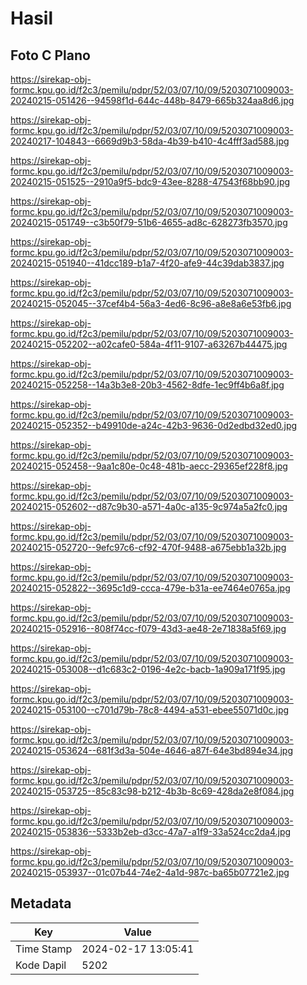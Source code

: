 # Hasil

## Foto C Plano

https://sirekap-obj-formc.kpu.go.id/f2c3/pemilu/pdpr/52/03/07/10/09/5203071009003-20240215-051426--94598f1d-644c-448b-8479-665b324aa8d6.jpg

https://sirekap-obj-formc.kpu.go.id/f2c3/pemilu/pdpr/52/03/07/10/09/5203071009003-20240217-104843--6669d9b3-58da-4b39-b410-4c4fff3ad588.jpg

https://sirekap-obj-formc.kpu.go.id/f2c3/pemilu/pdpr/52/03/07/10/09/5203071009003-20240215-051525--2910a9f5-bdc9-43ee-8288-47543f68bb90.jpg

https://sirekap-obj-formc.kpu.go.id/f2c3/pemilu/pdpr/52/03/07/10/09/5203071009003-20240215-051749--c3b50f79-51b6-4655-ad8c-628273fb3570.jpg

https://sirekap-obj-formc.kpu.go.id/f2c3/pemilu/pdpr/52/03/07/10/09/5203071009003-20240215-051940--41dcc189-b1a7-4f20-afe9-44c39dab3837.jpg

https://sirekap-obj-formc.kpu.go.id/f2c3/pemilu/pdpr/52/03/07/10/09/5203071009003-20240215-052045--37cef4b4-56a3-4ed6-8c96-a8e8a6e53fb6.jpg

https://sirekap-obj-formc.kpu.go.id/f2c3/pemilu/pdpr/52/03/07/10/09/5203071009003-20240215-052202--a02cafe0-584a-4f11-9107-a63267b44475.jpg

https://sirekap-obj-formc.kpu.go.id/f2c3/pemilu/pdpr/52/03/07/10/09/5203071009003-20240215-052258--14a3b3e8-20b3-4562-8dfe-1ec9ff4b6a8f.jpg

https://sirekap-obj-formc.kpu.go.id/f2c3/pemilu/pdpr/52/03/07/10/09/5203071009003-20240215-052352--b49910de-a24c-42b3-9636-0d2edbd32ed0.jpg

https://sirekap-obj-formc.kpu.go.id/f2c3/pemilu/pdpr/52/03/07/10/09/5203071009003-20240215-052458--9aa1c80e-0c48-481b-aecc-29365ef228f8.jpg

https://sirekap-obj-formc.kpu.go.id/f2c3/pemilu/pdpr/52/03/07/10/09/5203071009003-20240215-052602--d87c9b30-a571-4a0c-a135-9c974a5a2fc0.jpg

https://sirekap-obj-formc.kpu.go.id/f2c3/pemilu/pdpr/52/03/07/10/09/5203071009003-20240215-052720--9efc97c6-cf92-470f-9488-a675ebb1a32b.jpg

https://sirekap-obj-formc.kpu.go.id/f2c3/pemilu/pdpr/52/03/07/10/09/5203071009003-20240215-052822--3695c1d9-ccca-479e-b31a-ee7464e0765a.jpg

https://sirekap-obj-formc.kpu.go.id/f2c3/pemilu/pdpr/52/03/07/10/09/5203071009003-20240215-052916--808f74cc-f079-43d3-ae48-2e71838a5f69.jpg

https://sirekap-obj-formc.kpu.go.id/f2c3/pemilu/pdpr/52/03/07/10/09/5203071009003-20240215-053008--d1c683c2-0196-4e2c-bacb-1a909a171f95.jpg

https://sirekap-obj-formc.kpu.go.id/f2c3/pemilu/pdpr/52/03/07/10/09/5203071009003-20240215-053100--c701d79b-78c8-4494-a531-ebee55071d0c.jpg

https://sirekap-obj-formc.kpu.go.id/f2c3/pemilu/pdpr/52/03/07/10/09/5203071009003-20240215-053624--681f3d3a-504e-4646-a87f-64e3bd894e34.jpg

https://sirekap-obj-formc.kpu.go.id/f2c3/pemilu/pdpr/52/03/07/10/09/5203071009003-20240215-053725--85c83c98-b212-4b3b-8c69-428da2e8f084.jpg

https://sirekap-obj-formc.kpu.go.id/f2c3/pemilu/pdpr/52/03/07/10/09/5203071009003-20240215-053836--5333b2eb-d3cc-47a7-a1f9-33a524cc2da4.jpg

https://sirekap-obj-formc.kpu.go.id/f2c3/pemilu/pdpr/52/03/07/10/09/5203071009003-20240215-053937--01c07b44-74e2-4a1d-987c-ba65b07721e2.jpg


## Metadata

| Key        | Value               |
| ---------- | ------------------- |
| Time Stamp | 2024-02-17 13:05:41 |
| Kode Dapil | 5202                |



